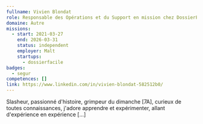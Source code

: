 ```yaml
---
fullname: Vivien Blondat
role: Responsable des Opérations et du Support en mission chez DossierFacile
domaine: Autre
missions:
  - start: 2021-03-27
    end: 2026-03-31
    status: independent
    employer: Malt
    startups:
      - dossierfacile
badges:
  - segur
competences: []
link: https://www.linkedin.com/in/vivien-blondat-582512b0/
---
```

Slasheur, passionné d'histoire, grimpeur du dimanche [7A], curieux de toutes connaissances, j'adore apprendre et expérimenter, allant d'expérience en expérience [...]
